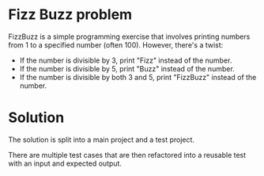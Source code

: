 # Fizz Buzz problem

FizzBuzz is a simple programming exercise that involves printing numbers from 1 to a specified number (often 100). However, there's a twist:  

- If the number is divisible by 3, print "Fizz" instead of the number.  
- If the number is divisible by 5, print "Buzz" instead of the number.  
- If the number is divisible by both 3 and 5, print "FizzBuzz" instead of the number.

# Solution
The solution is split into a main project and a test project.

There are multiple test cases that are then refactored into a reusable test with an input and expected output.
